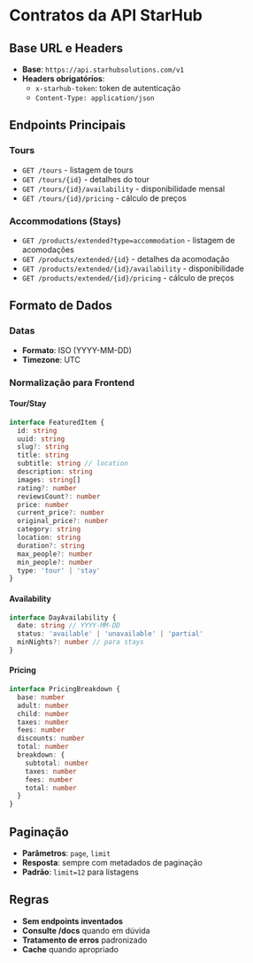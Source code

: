 # Contratos da API StarHub

## Base URL e Headers
- **Base**: `https://api.starhubsolutions.com/v1`
- **Headers obrigatórios**:
  - `x-starhub-token`: token de autenticação
  - `Content-Type: application/json`

## Endpoints Principais

### Tours
- `GET /tours` - listagem de tours
- `GET /tours/{id}` - detalhes do tour
- `GET /tours/{id}/availability` - disponibilidade mensal
- `GET /tours/{id}/pricing` - cálculo de preços

### Accommodations (Stays)
- `GET /products/extended?type=accommodation` - listagem de acomodações
- `GET /products/extended/{id}` - detalhes da acomodação
- `GET /products/extended/{id}/availability` - disponibilidade
- `GET /products/extended/{id}/pricing` - cálculo de preços

## Formato de Dados

### Datas
- **Formato**: ISO (YYYY-MM-DD)
- **Timezone**: UTC

### Normalização para Frontend

#### Tour/Stay
```typescript
interface FeaturedItem {
  id: string
  uuid: string
  slug?: string
  title: string
  subtitle: string // location
  description: string
  images: string[]
  rating?: number
  reviewsCount?: number
  price: number
  current_price?: number
  original_price?: number
  category: string
  location: string
  duration?: string
  max_people?: number
  min_people?: number
  type: 'tour' | 'stay'
}
```

#### Availability
```typescript
interface DayAvailability {
  date: string // YYYY-MM-DD
  status: 'available' | 'unavailable' | 'partial'
  minNights?: number // para stays
}
```

#### Pricing
```typescript
interface PricingBreakdown {
  base: number
  adult: number
  child: number
  taxes: number
  fees: number
  discounts: number
  total: number
  breakdown: {
    subtotal: number
    taxes: number
    fees: number
    total: number
  }
}
```

## Paginação
- **Parâmetros**: `page`, `limit`
- **Resposta**: sempre com metadados de paginação
- **Padrão**: `limit=12` para listagens

## Regras
- **Sem endpoints inventados**
- **Consulte /docs** quando em dúvida
- **Tratamento de erros** padronizado
- **Cache** quando apropriado
